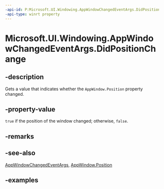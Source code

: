 ```yaml
---
-api-id: P:Microsoft.UI.Windowing.AppWindowChangedEventArgs.DidPositionChange
-api-type: winrt property
---
```


# Microsoft.UI.Windowing.AppWindowChangedEventArgs.DidPositionChange

<!--
public bool DidPositionChange { get; }
-->

## -description

Gets a value that indicates whether the `AppWindow.Position` property changed.

## -property-value

`true` if the position of the window changed; otherwise, `false`.

## -remarks

## -see-also

[AppWindowChangedEventArgs](appwindowchangedeventargs.md), [AppWindow.Position](appwindow_position.md)

## -examples
